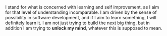 I stand for what is concerned with learning and self improvement, as I aim for that level of understanding incomparable. I am driven by the sense of possibility in software development, and if I aim to learn something, I will definitely learn it. I am not just trying to build the next big thing, but in addition I am trying to **unlock my mind**, whatever this is supposed to mean.
